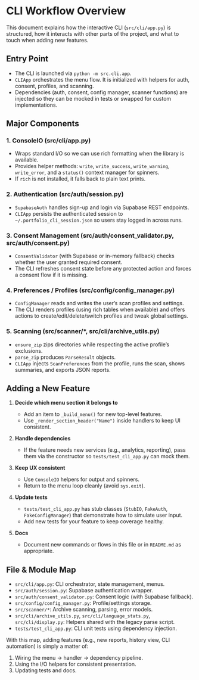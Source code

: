 # CLI Workflow Overview

This document explains how the interactive CLI (`src/cli/app.py`) is structured, how it interacts with other parts of the project, and what to touch when adding new features.

## Entry Point

- The CLI is launched via `python -m src.cli.app`.
- `CLIApp` orchestrates the menu flow. It is initialized with helpers for auth, consent, profiles, and scanning.
- Dependencies (auth, consent, config manager, scanner functions) are injected so they can be mocked in tests or swapped for custom implementations.

## Major Components

### 1. ConsoleIO (src/cli/app.py)
- Wraps standard I/O so we can use rich formatting when the library is available.
- Provides helper methods: `write`, `write_success`, `write_warning`, `write_error`, and a `status()` context manager for spinners.
- If `rich` is not installed, it falls back to plain text prints.

### 2. Authentication (src/auth/session.py)
- `SupabaseAuth` handles sign-up and login via Supabase REST endpoints.
- `CLIApp` persists the authenticated session to `~/.portfolio_cli_session.json` so users stay logged in across runs.

### 3. Consent Management (src/auth/consent_validator.py, src/auth/consent.py)
- `ConsentValidator` (with Supabase or in-memory fallback) checks whether the user granted required consent.
- The CLI refreshes consent state before any protected action and forces a consent flow if it is missing.

### 4. Preferences / Profiles (src/config/config_manager.py)
- `ConfigManager` reads and writes the user’s scan profiles and settings.
- The CLI renders profiles (using rich tables when available) and offers actions to create/edit/delete/switch profiles and tweak global settings.

### 5. Scanning (src/scanner/*, src/cli/archive_utils.py)
- `ensure_zip` zips directories while respecting the active profile’s exclusions.
- `parse_zip` produces `ParseResult` objects.
- `CLIApp` injects `ScanPreferences` from the profile, runs the scan, shows summaries, and exports JSON reports.

## Adding a New Feature

1. **Decide which menu section it belongs to**
   - Add an item to `_build_menu()` for new top-level features.
   - Use `_render_section_header("Name")` inside handlers to keep UI consistent.

2. **Handle dependencies**
   - If the feature needs new services (e.g., analytics, reporting), pass them via the constructor so `tests/test_cli_app.py` can mock them.

3. **Keep UX consistent**
   - Use `ConsoleIO` helpers for output and spinners.
   - Return to the menu loop cleanly (avoid `sys.exit`).

4. **Update tests**
   - `tests/test_cli_app.py` has stub classes (`StubIO`, `FakeAuth`, `FakeConfigManager`) that demonstrate how to simulate user input.
   - Add new tests for your feature to keep coverage healthy.

5. **Docs**
   - Document new commands or flows in this file or in `README.md` as appropriate.

## File & Module Map

- `src/cli/app.py`: CLI orchestrator, state management, menus.
- `src/auth/session.py`: Supabase authentication wrapper.
- `src/auth/consent_validator.py`: Consent logic (with Supabase fallback).
- `src/config/config_manager.py`: Profile/settings storage.
- `src/scanner/*`: Archive scanning, parsing, error models.
- `src/cli/archive_utils.py`, `src/cli/language_stats.py`, `src/cli/display.py`: Helpers shared with the legacy parse script.
- `tests/test_cli_app.py`: CLI unit tests using dependency injection.

With this map, adding features (e.g., new reports, history view, CLI automation) is simply a matter of:
1. Wiring the menu → handler → dependency pipeline.
2. Using the I/O helpers for consistent presentation.
3. Updating tests and docs.

